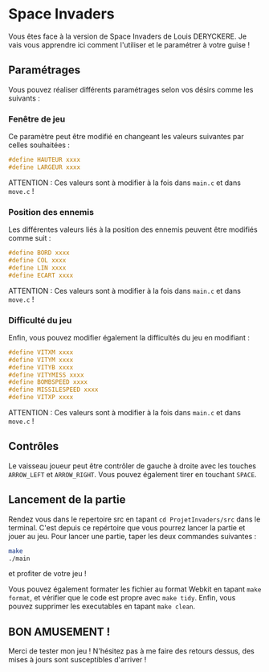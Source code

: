 # Space Invaders

Vous êtes face à la version de Space Invaders de Louis DERYCKERE. Je vais vous apprendre ici comment l'utiliser et le paramétrer à votre guise !

## Paramétrages

Vous pouvez réaliser différents paramétrages selon vos désirs comme les suivants :

### Fenêtre de jeu


Ce paramètre peut être modifié en changeant les valeurs suivantes par celles souhaitées :

```c
#define HAUTEUR xxxx
#define LARGEUR xxxx
```

ATTENTION : Ces valeurs sont à modifier à la fois dans `main.c` et dans `move.c` !

### Position des ennemis

Les différentes valeurs liés à la position des ennemis peuvent être modifiés comme suit :

```c
#define BORD xxxx
#define COL xxxx
#define LIN xxxx
#define ECART xxxx
```

ATTENTION : Ces valeurs sont à modifier à la fois dans `main.c` et dans `move.c` !

### Difficulté du jeu

Enfin, vous pouvez modifier également la difficultés du jeu en modifiant :

```c
#define VITXM xxxx
#define VITYM xxxx
#define VITYB xxxx
#define VITYMISS xxxx
#define BOMBSPEED xxxx
#define MISSILESPEED xxxx
#define VITXP xxxx
```

ATTENTION : Ces valeurs sont à modifier à la fois dans `main.c` et dans `move.c` !

## Contrôles

Le vaisseau joueur peut être contrôler de gauche à droite avec les touches `ARROW_LEFT` et `ARROW_RIGHT`. Vous pouvez également tirer en touchant `SPACE`.

## Lancement de la partie

Rendez vous dans le repertoire src en tapant `cd ProjetInvaders/src` dans le terminal. C'est depuis ce repértoire que vous pourrez lancer la partie et jouer au jeu. Pour lancer une partie, taper les deux commandes suivantes :

```bash
make
./main
```

et profiter de votre jeu !

Vous pouvez également formater les fichier au format Webkit en tapant `make format`, et vérifier que le code est propre avec `make tidy`. Enfin, vous pouvez supprimer les executables en tapant `make clean`. 

## BON AMUSEMENT !

Merci de tester mon jeu ! N'hésitez pas à me faire des retours dessus, des mises à jours sont susceptibles d'arriver !
